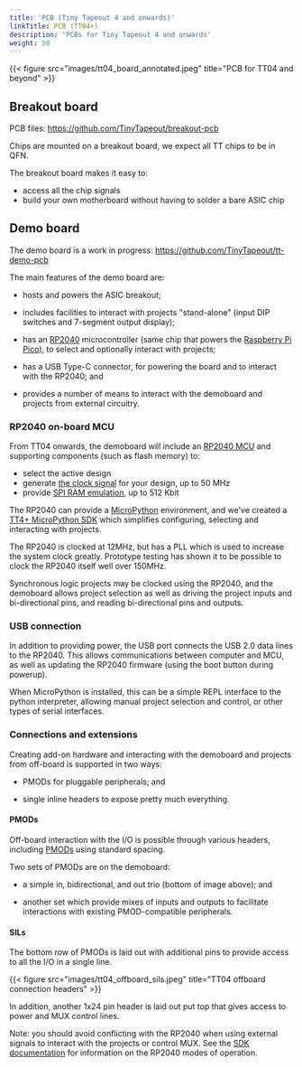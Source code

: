 ```yaml
---
title: 'PCB (Tiny Tapeout 4 and onwards)'
linkTitle: PCB (TT04+)
description: 'PCBs for Tiny Tapeout 4 and onwards'
weight: 50
---
```


{{< figure src="images/tt04_board_annotated.jpeg" title="PCB for TT04 and beyond" >}}

## Breakout board

PCB files: https://github.com/TinyTapeout/breakout-pcb

Chips are mounted on a breakout board, we expect all TT chips to be in QFN.

The breakout board makes it easy to:

* access all the chip signals
* build your own motherboard without having to solder a bare ASIC chip

## Demo board

The demo board is a work in progress: https://github.com/TinyTapeout/tt-demo-pcb

The main features of the demo board are:

  * hosts and powers the ASIC breakout;
  
  * includes facilities to interact with projects "stand-alone" (input DIP switches and 7-segment output display);
  
  * has an [RP2040](https://www.raspberrypi.com/documentation/microcontrollers/rp2040.html)  microcontroller (same chip that powers the [Raspberry Pi Pico](https://www.raspberrypi.com/products/raspberry-pi-pico/)), to select and optionally interact with projects;
  
  * has a USB Type-C connector, for powering the board and to interact with the RP2040; and
  
  * provides a number of means to interact with the demoboard and projects from external circuitry.


### RP2040 on-board MCU


From TT04 onwards, the demoboard will include an [RP2040 MCU](https://www.raspberrypi.com/documentation/microcontrollers/rp2040.html) and supporting components (such as flash memory) to:

* select the active design
* generate [the clock signal](../clock/) for your design, up to 50 MHz
* provide [SPI RAM emulation](https://github.com/MichaelBell/spi-ram-emu), up to 512 Kbit

The RP2040 can provide a [MicroPython](https://micropython.org/) environment, and we've created a [TT4+ MicroPython SDK](https://github.com/TinyTapeout/tt-micropython-firmware) which simplifies configuring, selecting and interacting with projects.

The RP2040 is clocked at 12MHz, but has a PLL which is used to increase the system clock greatly.  Prototype testing has shown it to be possible to clock the RP2040 itself well over 150MHz.

Synchronous logic projects may be clocked using the RP2040, and the demoboard allows project selection as well as driving the project inputs and bi-directional pins, and reading bi-directional pins and outputs.

###  USB connection

In addition to providing power, the USB port connects the USB 2.0 data lines to the RP2040.  This allows communications between computer and MCU, as well as updating the RP2040 firmware (using the boot button during powerup).

When MicroPython is installed, this can be a simple REPL interface to the python interpreter, allowing manual project selection and control, or other types of serial interfaces.

 
### Connections and extensions

Creating add-on hardware and interacting with the demoboard and projects from off-board is supported in two ways:

   * PMODs for pluggable peripherals; and
   
   * single inline headers to expose pretty much everything.


#### PMODs

Off-board interaction with the I/O is possible through various headers, including [PMODs](https://digilent.com/reference/_media/reference/pmod/pmod-interface-specification-1_2_0.pdf) using standard spacing.  

Two sets of PMODs are on the demoboard:

   * a simple in, bidirectional, and out trio (bottom of image above); and

   * another set which provide mixes of inputs and outputs to facilitate interactions with existing PMOD-compatible peripherals.


#### SILs

The bottom row of PMODs is laid out with additional pins to provide access to all the I/O in a single line.

{{< figure src="images/tt04_offboard_sils.jpeg" title="TT04 offboard connection headers" >}}

In addition, another 1x24 pin header is laid out put top that gives access to power and MUX control lines.

Note: you should avoid conflicting with the RP2040 when using external signals to interact with the projects or control MUX.  See the [SDK documentation](https://github.com/TinyTapeout/tt-micropython-firmware) for information on the RP2040 modes of operation. 
